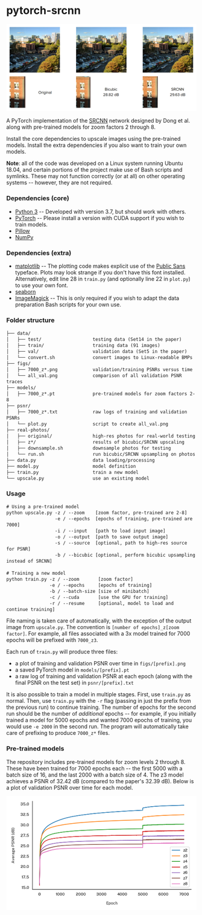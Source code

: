 # pytorch-srcnn

![example](./figs/example.png)

A PyTorch implementation of the [SRCNN](http://mmlab.ie.cuhk.edu.hk/projects/SRCNN.html) network designed by Dong et al. along with pre-trained models for zoom factors 2 through 8.

Install the core dependencies to upscale images using the pre-trained models. Install the extra dependencies if you also want to train your own models.

**Note**: all of the code was developed on a Linux system running Ubuntu 18.04, and certain portions of the project make use of Bash scripts and symlinks. These may not function correctly (or at all) on other operating systems -- however, they are not required.

### Dependencies (core)

- [Python 3](https://www.python.org/) -- Developed with version 3.7, but should work with others.
- [PyTorch](https://pytorch.org/) -- Please install a version with CUDA support if you wish to train models.
- [Pillow](https://pillow.readthedocs.io/en/stable/)
- [NumPy](https://numpy.org/)

### Dependencies (extra)

- [matplotlib](https://matplotlib.org) -- The plotting code makes explicit use of the [Public Sans](https://public-sans.digital.gov/) typeface. Plots may look strange if you don't have this font installed. Alternatively, edit line 28 in `train.py` (and optionally line 22 in `plot.py`) to use your own font.
- [seaborn](https://seaborn.pydata.org/)
- [ImageMagick](https://imagemagick.org/index.php) -- This is only required if you wish to adapt the data preparation Bash scripts for your own use.

### Folder structure

```
├── data/
│   ├── test/                   testing data (Set14 in the paper)
│   ├── train/                  training data (91 images)
│   ├── val/                    validation data (Set5 in the paper)
│   └── convert.sh              convert images to Linux-readable BMPs
├── figs/
│   ├── 7000_z*.png             validation/training PSNRs versus time
│   └── all_val.png             comparison of all validation PSNR traces
├── models/
│   ├── 7000_z*.pt              pre-trained models for zoom factors 2-8
├── psnr/
│   ├── 7000_z*.txt             raw logs of training and validation PSNRs
│   └── plot.py                 script to create all_val.png
├── real-photos/
│   ├── original/               high-res photos for real-world testing
│   ├── z*/                     results of bicubic/SRCNN upscaling
│   ├── downsample.sh           downsample photos for testing
│   └── run.sh                  run bicubic/SRCNN upsampling on photos
├── data.py                     data loading/processing
├── model.py                    model definition
├── train.py                    train a new model
└── upscale.py                  use an existing model
```

### Usage

```
# Using a pre-trained model
python upscale.py -z / --zoom    [zoom factor, pre-trained are 2-8]
                  -e / --epochs  [epochs of training, pre-trained are 7000]
                  -i / --input   [path to load input image]
                  -o / --output  [path to save output image]
                  -s / --source  [optional, path to high-res source for PSNR]
                  -b / --bicubic [optional, perform bicubic upsampling instead of SRCNN]

# Training a new model
python train.py -z / --zoom       [zoom factor]
                -e / --epochs     [epochs of training]
                -b / --batch-size [size of minibatch]
                -c / --cuda       [use the GPU for training]
                -r / --resume     [optional, model to load and continue training]
```

File naming is taken care of automatically, with the exception of the output image from `upscale.py`. The convention is `[number of epochs]_z[zoom factor]`. For example, all files associated with a 3x model trained for 7000 epochs will be prefixed with `7000_z3`.

Each run of `train.py` will produce three files:

- a plot of training and validation PSNR over time in `figs/[prefix].png`
- a saved PyTorch model in `models/[prefix].pt`
- a raw log of training and validation PSNR at each epoch (along with the final PSNR on the test set) in `psnr/[prefix].txt`

It is also possible to train a model in multiple stages. First, use `train.py` as normal. Then, use `train.py` with the `-r` flag (passing in just the prefix from the previous run) to continue training. The number of epochs for the second run should be the number of *additional* epochs -- for example, if you initially trained a model for 5000 epochs and wanted 7000 epochs of training, you would use `-e 2000` in the second run. The program will automatically take care of prefixing to produce `7000_z*` files.

### Pre-trained models

The repository includes pre-trained models for zoom levels 2 through 8. These have been trained for 7000 epochs each -- the first 5000 with a batch size of 16, and the last 2000 with a batch size of 4. The z3 model achieves a PSNR of 32.42 dB (compared to the paper's 32.39 dB). Below is a plot of validation PSNR over time for each model.

![all_val](./figs/all_val.png)